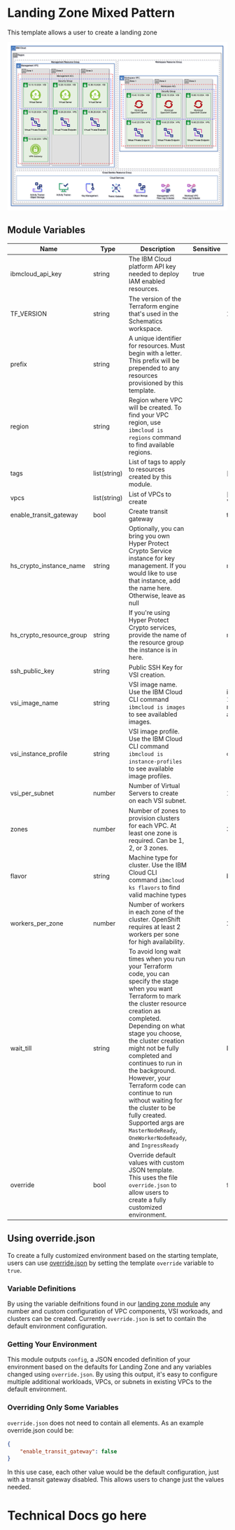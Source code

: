 # Landing Zone Mixed Pattern 

This template allows a user to create a landing zone

![landing zone](../../.docs/images/mixed.png)

## Module Variables

Name                     | Type         | Description                                                                                                                                                                                                                                                                                                                                                                                                                                                                         | Sensitive | Default
------------------------ | ------------ | ----------------------------------------------------------------------------------------------------------------------------------------------------------------------------------------------------------------------------------------------------------------------------------------------------------------------------------------------------------------------------------------------------------------------------------------------------------------------------------- | --------- | ----------------------------------
ibmcloud_api_key         | string       | The IBM Cloud platform API key needed to deploy IAM enabled resources.                                                                                                                                                                                                                                                                                                                                                                                                              | true      | 
TF_VERSION               | string       | The version of the Terraform engine that's used in the Schematics workspace.                                                                                                                                                                                                                                                                                                                                                                                                        |           | 1.0
prefix                   | string       | A unique identifier for resources. Must begin with a letter. This prefix will be prepended to any resources provisioned by this template.                                                                                                                                                                                                                                                                                                                                           |           | 
region                   | string       | Region where VPC will be created. To find your VPC region, use `ibmcloud is regions` command to find available regions.                                                                                                                                                                                                                                                                                                                                                             |           | 
tags                     | list(string) | List of tags to apply to resources created by this module.                                                                                                                                                                                                                                                                                                                                                                                                                          |           | []
vpcs                     | list(string) | List of VPCs to create                                                                                                                                                                                                                                                                                                                                                                                                                                                              |           | ["management", "workload"]
enable_transit_gateway   | bool         | Create transit gateway                                                                                                                                                                                                                                                                                                                                                                                                                                                              |           | true
hs_crypto_instance_name  | string       | Optionally, you can bring you own Hyper Protect Crypto Service instance for key management. If you would like to use that instance, add the name here. Otherwise, leave as null                                                                                                                                                                                                                                                                                                     |           | null
hs_crypto_resource_group | string       | If you're using Hyper Protect Crypto services, provide the name of the resource group the instance is in here.                                                                                                                                                                                                                                                                                                                                                                     |           | null
ssh_public_key           | string       | Public SSH Key for VSI creation.                                                                                                                                                                                                                                                                                                                                                                                                                                                    |           | 
vsi_image_name           | string       | VSI image name. Use the IBM Cloud CLI command `ibmcloud is images` to see availabled images.                                                                                                                                                                                                                                                                                                                                                                                        |           | ibm-ubuntu-16-04-5-minimal-amd64-1
vsi_instance_profile     | string       | VSI image profile. Use the IBM Cloud CLI command `ibmcloud is instance-profiles` to see available image profiles.                                                                                                                                                                                                                                                                                                                                                                   |           | cx2-2x4
vsi_per_subnet           | number       | Number of Virtual Servers to create on each VSI subnet.                                                                                                                                                                                                                                                                                                                                                                                                                             |           | 1
zones                    | number       | Number of zones to provision clusters for each VPC. At least one zone is required. Can be 1, 2, or 3 zones.                                                                                                                                                                                                                                                                                                                                                                         |           | 3
flavor                   | string       | Machine type for cluster. Use the IBM Cloud CLI command `ibmcloud ks flavors` to find valid machine types                                                                                                                                                                                                                                                                                                                                                                           |           | bx2.16x64
workers_per_zone         | number       | Number of workers in each zone of the cluster. OpenShift requires at least 2 workers per sone for high availability.                                                                                                                                                                                                                                                                                                                                                                |           | 2
wait_till                | string       | To avoid long wait times when you run your Terraform code, you can specify the stage when you want Terraform to mark the cluster resource creation as completed. Depending on what stage you choose, the cluster creation might not be fully completed and continues to run in the background. However, your Terraform code can continue to run without waiting for the cluster to be fully created. Supported args are `MasterNodeReady`, `OneWorkerNodeReady`, and `IngressReady` |           | IngressReady
override                 | bool         | Override default values with custom JSON template. This uses the file `override.json` to allow users to create a fully customized environment.                                                                                                                                                                                                                                                                                                                                      |           | false


## Using override.json

To create a fully customized environment based on the starting template, users can use [override.json](./override.json) by setting the template `override` variable to `true`.

### Variable Definitions

By using the variable deifnitions found in our [landing zone module](../../landing-zone/) any number and custom configuration of VPC components, VSI workoads, and clusters can be created. Currently `override.json` is set to contain the default environment configuration.

### Getting Your Environment

This module outputs `config`, a JSON encoded definition of your environment based on the defaults for Landing Zone and any variables changed using `override.json`. By using this output, it's easy to configure multiple additional workloads, VPCs, or subnets in existing VPCs to the default environment.

### Overriding Only Some Variables

`override.json` does not need to contain all elements. As an example override.json could be:
```json
{
    "enable_transit_gateway": false
}
```

In this use case, each other value would be the default configuration, just with a transit gateway disabled. This allows users to change just the values needed.

# Technical Docs go here
